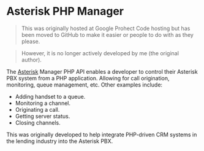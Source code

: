 Asterisk PHP Manager
====================

> This was originally hosted at Google Prohect Code hosting but has been moved to GitHub to make it easier or people to do with as they please.

> However, it is no longer actively developed by me (the original author).

The [Asterisk](http://www.asterisk.org) Manager PHP API enables a developer to control their Asterisk PBX system from a PHP application.  Allowing for call origination, monitoring, queue management, etc. Other examples include:

* Adding handset to a queue.
* Monitoring a channel.
* Originating a call.
* Getting server status.
* Closing channels.

This was originally developed to help integrate PHP-driven CRM systems in the lending industry into the Asterisk PBX.
